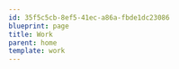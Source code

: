 ```yaml
---
id: 35f5c5cb-8ef5-41ec-a86a-fbde1dc23086
blueprint: page
title: Work
parent: home
template: work
---
```

